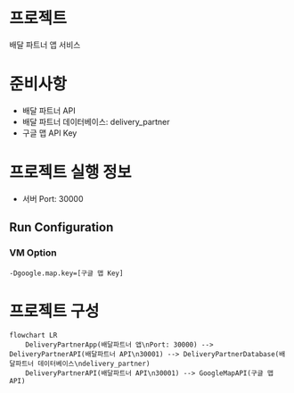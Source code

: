 # 프로젝트
배달 파트너 앱 서비스

# 준비사항
- 배달 파트너 API
- 배달 파트너 데이터베이스: delivery_partner
- 구글 맵 API Key

# 프로젝트 실행 정보
- 서버 Port: 30000
## Run Configuration
### VM Option
```
-Dgoogle.map.key=[구글 맵 Key]
```

# 프로젝트 구성
```mermaid
flowchart LR
    DeliveryPartnerApp(배달파트너 앱\nPort: 30000) --> DeliveryPartnerAPI(배달파트너 API\n30001) --> DeliveryPartnerDatabase(배달파트너 데이터베이스\ndelivery_partner)
    DeliveryPartnerAPI(배달파트너 API\n30001) --> GoogleMapAPI(구글 맵 API)
```